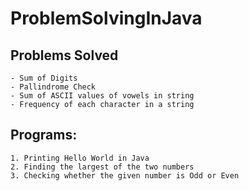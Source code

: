 # ProblemSolvingInJava
## Problems Solved
    - Sum of Digits
    - Pallindrome Check
    - Sum of ASCII values of vowels in string
    - Frequency of each character in a string

## Programs:
    1. Printing Hello World in Java
    2. Finding the largest of the two numbers
    3. Checking whether the given number is Odd or Even